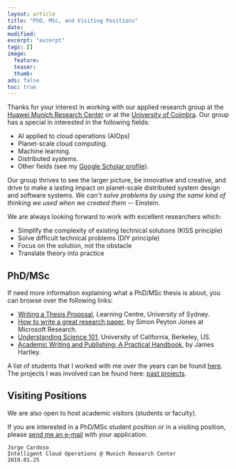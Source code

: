 ```yaml
---
layout: article
title: "PhD, MSc, and Visiting Positions"
date:
modified:
excerpt: "excerpt"
tags: []
image:
  feature:
  teaser:
  thumb:
ads: false
toc: true
---  
```


Thanks for your interest in working with our applied research group at the 
[Huawei Munich Research Center](https://huawei.eu/research-and-innovation) or at the 
[University of Coimbra](https://www.uc.pt/en). Our group has a special in interested in the following fields:

+ AI applied to cloud operations (AIOps)
+ Planet-scale cloud computing.
+ Machine learning.
+ Distributed systems.
+ Other fields (see my [Google Scholar profile](https://scholar.google.com/citations?user=n9JFmAkAAAAJ&hl=en)).

Our group thrives to see the larger picture, be innovative and creative, and drive to make a lasting impact 
on planet-scale distributed system design and software systems. *We can't solve problems by using the same kind of thinking
we used when we created them* -- Einstein.

We are always looking forward to work with excellent researchers which:
+ Simplify the complexity of existing technical solutions (KISS principle) 
+ Solve difficult technical problems (DIY principle)
+ Focus on the solution, not the obstacle
+ Translate theory into practice


PhD/MSc
-------
If need more information explaining what a PhD/MSc thesis is about, you can browse over the following links:

+ [Writing a Thesis Proposal](https://www.sydney.edu.au/content/dam/students/documents/learning-resources/learning-centre/writing-a-thesis-proposal.pdf), Learning Centre, University of Sydney.
+ [How to write a great research paper](http://research.microsoft.com/en-us/um/people/simonpj/papers/giving-a-talk/writing-a-paper-slides.pdf), by Simon Peyton Jones at Microsoft Research.
+ [Understanding Science 101](http://undsci.berkeley.edu/article/0_0_0/us101contents_01), University of California, Berkeley, US.
+ [Academic Writing and Publishing: A Practical Handbook](https://www.amazon.co.uk/Academic-Writing-Publishing-Practical-Handbook/dp/0415453224), by James Hartley.

A list of students that I worked with me over the years can be found [here](students).
The projects I was involved can be found here: [past projects](past_projects).

Visiting Positions
------------------
We are also open to host academic visitors (students or faculty).


If you are interested in a PhD/MSc student position or in a visiting position, 
please [send me an e-mail](mailto:jcardoso@dei.uc.pt) with your application.  


```text
Jorge Cardoso
Intelligent Cloud Operations @ Munich Research Center
2019.01.25
```



